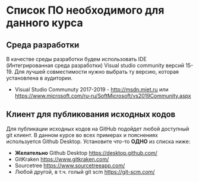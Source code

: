 Список ПО необходимого для данного курса
========================================

Среда разработки
----------------

В качестве среды разработки будем использовать IDE (Интегрированная среда разработки) Visual studio community версий 15-19. Для лучшей совместимости нужно выбрать ту версию, которая установлена в аудитории.

* Visual Studio Communuty 2017-2019 - 
	http://msdn.miet.ru или
	https://www.microsoft.com/ru-ru/SoftMicrosoft/vs2019Community.aspx

Клиент для публикования исходных кодов
---------------------------------------

Для публикации исходных кодов на GitHub подойдет любой доступный git клиент. В данном курсе
во всех примерах и пояснениях используется Github Desktop. Установите что-то **ОДНО** из списка ниже:

* **Желательно** Github Desktop
	https://desktop.github.com/
* GitKraken 
	https://www.gitkraken.com/
* Sourcetree 
	https://www.sourcetreeapp.com/
* Любой другой, в т.ч. голый git scm
	https://git-scm.com/



